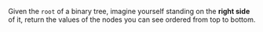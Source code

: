 Given the `root` of a binary tree, imagine yourself standing on the **right side** of it, return the values of the nodes you can see ordered from top to bottom.